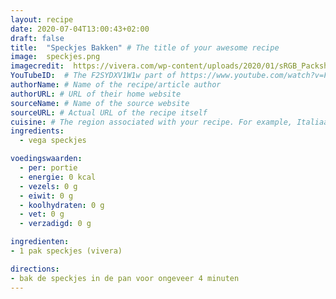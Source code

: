 ```yaml
---
layout: recipe
date: 2020-07-04T13:00:43+02:00
draft: false
title:  "Speckjes Bakken" # The title of your awesome recipe
image:  speckjes.png
imagecredit:  https://vivera.com/wp-content/uploads/2020/01/sRGB_Packshot_92756_Vivera_sleeve_plant_spekjes_NL-828x1024.png
YouTubeID:  # The F2SYDXV1W1w part of https://www.youtube.com/watch?v=F2SYDXV1W1w
authorName: # Name of the recipe/article author
authorURL: # URL of their home website
sourceName: # Name of the source website
sourceURL: # Actual URL of the recipe itself
cuisine: # The region associated with your recipe. For example, Italiaans, Mediterraans", or Eigen.
ingredients:
  - vega speckjes

voedingswaarden:
  - per: portie
  - energie: 0 kcal
  - vezels: 0 g
  - eiwit: 0 g
  - koolhydraten: 0 g
  - vet: 0 g
  - verzadigd: 0 g

ingredienten:
- 1 pak speckjes (vivera)

directions:
- bak de speckjes in de pan voor ongeveer 4 minuten
---
```


